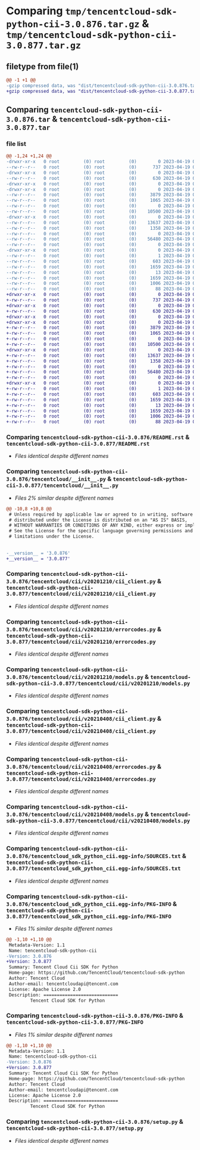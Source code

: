# Comparing `tmp/tencentcloud-sdk-python-cii-3.0.876.tar.gz` & `tmp/tencentcloud-sdk-python-cii-3.0.877.tar.gz`

## filetype from file(1)

```diff
@@ -1 +1 @@
-gzip compressed data, was "dist/tencentcloud-sdk-python-cii-3.0.876.tar", last modified: Wed Apr 19 00:21:14 2023, max compression
+gzip compressed data, was "dist/tencentcloud-sdk-python-cii-3.0.877.tar", last modified: Wed Apr 19 09:09:30 2023, max compression
```

## Comparing `tencentcloud-sdk-python-cii-3.0.876.tar` & `tencentcloud-sdk-python-cii-3.0.877.tar`

### file list

```diff
@@ -1,24 +1,24 @@
-drwxr-xr-x   0 root         (0) root         (0)        0 2023-04-19 00:21:14.000000 tencentcloud-sdk-python-cii-3.0.876/
--rw-r--r--   0 root         (0) root         (0)      737 2023-04-19 00:21:14.000000 tencentcloud-sdk-python-cii-3.0.876/README.rst
-drwxr-xr-x   0 root         (0) root         (0)        0 2023-04-19 00:21:14.000000 tencentcloud-sdk-python-cii-3.0.876/tencentcloud/
--rw-r--r--   0 root         (0) root         (0)      630 2023-04-19 00:21:14.000000 tencentcloud-sdk-python-cii-3.0.876/tencentcloud/__init__.py
-drwxr-xr-x   0 root         (0) root         (0)        0 2023-04-19 00:21:14.000000 tencentcloud-sdk-python-cii-3.0.876/tencentcloud/cii/
-drwxr-xr-x   0 root         (0) root         (0)        0 2023-04-19 00:21:14.000000 tencentcloud-sdk-python-cii-3.0.876/tencentcloud/cii/v20201210/
--rw-r--r--   0 root         (0) root         (0)     3879 2023-04-19 00:21:14.000000 tencentcloud-sdk-python-cii-3.0.876/tencentcloud/cii/v20201210/cii_client.py
--rw-r--r--   0 root         (0) root         (0)     1065 2023-04-19 00:21:14.000000 tencentcloud-sdk-python-cii-3.0.876/tencentcloud/cii/v20201210/errorcodes.py
--rw-r--r--   0 root         (0) root         (0)        0 2023-04-19 00:21:14.000000 tencentcloud-sdk-python-cii-3.0.876/tencentcloud/cii/v20201210/__init__.py
--rw-r--r--   0 root         (0) root         (0)    10500 2023-04-19 00:21:14.000000 tencentcloud-sdk-python-cii-3.0.876/tencentcloud/cii/v20201210/models.py
-drwxr-xr-x   0 root         (0) root         (0)        0 2023-04-19 00:21:14.000000 tencentcloud-sdk-python-cii-3.0.876/tencentcloud/cii/v20210408/
--rw-r--r--   0 root         (0) root         (0)    13637 2023-04-19 00:21:14.000000 tencentcloud-sdk-python-cii-3.0.876/tencentcloud/cii/v20210408/cii_client.py
--rw-r--r--   0 root         (0) root         (0)     1358 2023-04-19 00:21:14.000000 tencentcloud-sdk-python-cii-3.0.876/tencentcloud/cii/v20210408/errorcodes.py
--rw-r--r--   0 root         (0) root         (0)        0 2023-04-19 00:21:14.000000 tencentcloud-sdk-python-cii-3.0.876/tencentcloud/cii/v20210408/__init__.py
--rw-r--r--   0 root         (0) root         (0)    56480 2023-04-19 00:21:14.000000 tencentcloud-sdk-python-cii-3.0.876/tencentcloud/cii/v20210408/models.py
--rw-r--r--   0 root         (0) root         (0)        0 2023-04-19 00:21:14.000000 tencentcloud-sdk-python-cii-3.0.876/tencentcloud/cii/__init__.py
-drwxr-xr-x   0 root         (0) root         (0)        0 2023-04-19 00:21:14.000000 tencentcloud-sdk-python-cii-3.0.876/tencentcloud_sdk_python_cii.egg-info/
--rw-r--r--   0 root         (0) root         (0)        1 2023-04-19 00:21:14.000000 tencentcloud-sdk-python-cii-3.0.876/tencentcloud_sdk_python_cii.egg-info/dependency_links.txt
--rw-r--r--   0 root         (0) root         (0)      603 2023-04-19 00:21:14.000000 tencentcloud-sdk-python-cii-3.0.876/tencentcloud_sdk_python_cii.egg-info/SOURCES.txt
--rw-r--r--   0 root         (0) root         (0)     1659 2023-04-19 00:21:14.000000 tencentcloud-sdk-python-cii-3.0.876/tencentcloud_sdk_python_cii.egg-info/PKG-INFO
--rw-r--r--   0 root         (0) root         (0)       13 2023-04-19 00:21:14.000000 tencentcloud-sdk-python-cii-3.0.876/tencentcloud_sdk_python_cii.egg-info/top_level.txt
--rw-r--r--   0 root         (0) root         (0)     1659 2023-04-19 00:21:14.000000 tencentcloud-sdk-python-cii-3.0.876/PKG-INFO
--rw-r--r--   0 root         (0) root         (0)     1006 2023-04-19 00:21:14.000000 tencentcloud-sdk-python-cii-3.0.876/setup.py
--rw-r--r--   0 root         (0) root         (0)       88 2023-04-19 00:21:14.000000 tencentcloud-sdk-python-cii-3.0.876/setup.cfg
+drwxr-xr-x   0 root         (0) root         (0)        0 2023-04-19 09:09:30.000000 tencentcloud-sdk-python-cii-3.0.877/
+-rw-r--r--   0 root         (0) root         (0)      737 2023-04-19 09:09:30.000000 tencentcloud-sdk-python-cii-3.0.877/README.rst
+drwxr-xr-x   0 root         (0) root         (0)        0 2023-04-19 09:09:30.000000 tencentcloud-sdk-python-cii-3.0.877/tencentcloud/
+-rw-r--r--   0 root         (0) root         (0)      630 2023-04-19 09:09:30.000000 tencentcloud-sdk-python-cii-3.0.877/tencentcloud/__init__.py
+drwxr-xr-x   0 root         (0) root         (0)        0 2023-04-19 09:09:30.000000 tencentcloud-sdk-python-cii-3.0.877/tencentcloud/cii/
+drwxr-xr-x   0 root         (0) root         (0)        0 2023-04-19 09:09:30.000000 tencentcloud-sdk-python-cii-3.0.877/tencentcloud/cii/v20201210/
+-rw-r--r--   0 root         (0) root         (0)     3879 2023-04-19 09:09:30.000000 tencentcloud-sdk-python-cii-3.0.877/tencentcloud/cii/v20201210/cii_client.py
+-rw-r--r--   0 root         (0) root         (0)     1065 2023-04-19 09:09:30.000000 tencentcloud-sdk-python-cii-3.0.877/tencentcloud/cii/v20201210/errorcodes.py
+-rw-r--r--   0 root         (0) root         (0)        0 2023-04-19 09:09:30.000000 tencentcloud-sdk-python-cii-3.0.877/tencentcloud/cii/v20201210/__init__.py
+-rw-r--r--   0 root         (0) root         (0)    10500 2023-04-19 09:09:30.000000 tencentcloud-sdk-python-cii-3.0.877/tencentcloud/cii/v20201210/models.py
+drwxr-xr-x   0 root         (0) root         (0)        0 2023-04-19 09:09:30.000000 tencentcloud-sdk-python-cii-3.0.877/tencentcloud/cii/v20210408/
+-rw-r--r--   0 root         (0) root         (0)    13637 2023-04-19 09:09:30.000000 tencentcloud-sdk-python-cii-3.0.877/tencentcloud/cii/v20210408/cii_client.py
+-rw-r--r--   0 root         (0) root         (0)     1358 2023-04-19 09:09:30.000000 tencentcloud-sdk-python-cii-3.0.877/tencentcloud/cii/v20210408/errorcodes.py
+-rw-r--r--   0 root         (0) root         (0)        0 2023-04-19 09:09:30.000000 tencentcloud-sdk-python-cii-3.0.877/tencentcloud/cii/v20210408/__init__.py
+-rw-r--r--   0 root         (0) root         (0)    56480 2023-04-19 09:09:30.000000 tencentcloud-sdk-python-cii-3.0.877/tencentcloud/cii/v20210408/models.py
+-rw-r--r--   0 root         (0) root         (0)        0 2023-04-19 09:09:30.000000 tencentcloud-sdk-python-cii-3.0.877/tencentcloud/cii/__init__.py
+drwxr-xr-x   0 root         (0) root         (0)        0 2023-04-19 09:09:30.000000 tencentcloud-sdk-python-cii-3.0.877/tencentcloud_sdk_python_cii.egg-info/
+-rw-r--r--   0 root         (0) root         (0)        1 2023-04-19 09:09:30.000000 tencentcloud-sdk-python-cii-3.0.877/tencentcloud_sdk_python_cii.egg-info/dependency_links.txt
+-rw-r--r--   0 root         (0) root         (0)      603 2023-04-19 09:09:30.000000 tencentcloud-sdk-python-cii-3.0.877/tencentcloud_sdk_python_cii.egg-info/SOURCES.txt
+-rw-r--r--   0 root         (0) root         (0)     1659 2023-04-19 09:09:30.000000 tencentcloud-sdk-python-cii-3.0.877/tencentcloud_sdk_python_cii.egg-info/PKG-INFO
+-rw-r--r--   0 root         (0) root         (0)       13 2023-04-19 09:09:30.000000 tencentcloud-sdk-python-cii-3.0.877/tencentcloud_sdk_python_cii.egg-info/top_level.txt
+-rw-r--r--   0 root         (0) root         (0)     1659 2023-04-19 09:09:30.000000 tencentcloud-sdk-python-cii-3.0.877/PKG-INFO
+-rw-r--r--   0 root         (0) root         (0)     1006 2023-04-19 09:09:30.000000 tencentcloud-sdk-python-cii-3.0.877/setup.py
+-rw-r--r--   0 root         (0) root         (0)       88 2023-04-19 09:09:30.000000 tencentcloud-sdk-python-cii-3.0.877/setup.cfg
```

### Comparing `tencentcloud-sdk-python-cii-3.0.876/README.rst` & `tencentcloud-sdk-python-cii-3.0.877/README.rst`

 * *Files identical despite different names*

### Comparing `tencentcloud-sdk-python-cii-3.0.876/tencentcloud/__init__.py` & `tencentcloud-sdk-python-cii-3.0.877/tencentcloud/__init__.py`

 * *Files 2% similar despite different names*

```diff
@@ -10,8 +10,8 @@
 # Unless required by applicable law or agreed to in writing, software
 # distributed under the License is distributed on an "AS IS" BASIS,
 # WITHOUT WARRANTIES OR CONDITIONS OF ANY KIND, either express or implied.
 # See the License for the specific language governing permissions and
 # limitations under the License.
 
 
-__version__ = '3.0.876'
+__version__ = '3.0.877'
```

### Comparing `tencentcloud-sdk-python-cii-3.0.876/tencentcloud/cii/v20201210/cii_client.py` & `tencentcloud-sdk-python-cii-3.0.877/tencentcloud/cii/v20201210/cii_client.py`

 * *Files identical despite different names*

### Comparing `tencentcloud-sdk-python-cii-3.0.876/tencentcloud/cii/v20201210/errorcodes.py` & `tencentcloud-sdk-python-cii-3.0.877/tencentcloud/cii/v20201210/errorcodes.py`

 * *Files identical despite different names*

### Comparing `tencentcloud-sdk-python-cii-3.0.876/tencentcloud/cii/v20201210/models.py` & `tencentcloud-sdk-python-cii-3.0.877/tencentcloud/cii/v20201210/models.py`

 * *Files identical despite different names*

### Comparing `tencentcloud-sdk-python-cii-3.0.876/tencentcloud/cii/v20210408/cii_client.py` & `tencentcloud-sdk-python-cii-3.0.877/tencentcloud/cii/v20210408/cii_client.py`

 * *Files identical despite different names*

### Comparing `tencentcloud-sdk-python-cii-3.0.876/tencentcloud/cii/v20210408/errorcodes.py` & `tencentcloud-sdk-python-cii-3.0.877/tencentcloud/cii/v20210408/errorcodes.py`

 * *Files identical despite different names*

### Comparing `tencentcloud-sdk-python-cii-3.0.876/tencentcloud/cii/v20210408/models.py` & `tencentcloud-sdk-python-cii-3.0.877/tencentcloud/cii/v20210408/models.py`

 * *Files identical despite different names*

### Comparing `tencentcloud-sdk-python-cii-3.0.876/tencentcloud_sdk_python_cii.egg-info/SOURCES.txt` & `tencentcloud-sdk-python-cii-3.0.877/tencentcloud_sdk_python_cii.egg-info/SOURCES.txt`

 * *Files identical despite different names*

### Comparing `tencentcloud-sdk-python-cii-3.0.876/tencentcloud_sdk_python_cii.egg-info/PKG-INFO` & `tencentcloud-sdk-python-cii-3.0.877/tencentcloud_sdk_python_cii.egg-info/PKG-INFO`

 * *Files 1% similar despite different names*

```diff
@@ -1,10 +1,10 @@
 Metadata-Version: 1.1
 Name: tencentcloud-sdk-python-cii
-Version: 3.0.876
+Version: 3.0.877
 Summary: Tencent Cloud Cii SDK for Python
 Home-page: https://github.com/TencentCloud/tencentcloud-sdk-python
 Author: Tencent Cloud
 Author-email: tencentcloudapi@tencent.com
 License: Apache License 2.0
 Description: ============================
         Tencent Cloud SDK for Python
```

### Comparing `tencentcloud-sdk-python-cii-3.0.876/PKG-INFO` & `tencentcloud-sdk-python-cii-3.0.877/PKG-INFO`

 * *Files 1% similar despite different names*

```diff
@@ -1,10 +1,10 @@
 Metadata-Version: 1.1
 Name: tencentcloud-sdk-python-cii
-Version: 3.0.876
+Version: 3.0.877
 Summary: Tencent Cloud Cii SDK for Python
 Home-page: https://github.com/TencentCloud/tencentcloud-sdk-python
 Author: Tencent Cloud
 Author-email: tencentcloudapi@tencent.com
 License: Apache License 2.0
 Description: ============================
         Tencent Cloud SDK for Python
```

### Comparing `tencentcloud-sdk-python-cii-3.0.876/setup.py` & `tencentcloud-sdk-python-cii-3.0.877/setup.py`

 * *Files identical despite different names*

